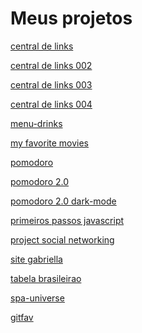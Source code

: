 #  Meus projetos


<a href="https://alexjjunio.github.io/my-projects/central-de-links/index.html"> central de links

<a href="https://alexjjunio.github.io/my-projects/central-de-links-002/index.html"> central de links 002
  
<a href="https://alexjjunio.github.io/my-projects/central-de-links-003/index.html"> central de links 003
  
<a href="https://alexjjunio.github.io/my-projects/central-de-links-004/index.html"> central de links 004
  
<a href="https://alexjjunio.github.io/my-projects/menu-drinks/index.html"> menu-drinks
  
<a href="https://alexjjunio.github.io/my-projects/my-favorite-movies/index.html"> my favorite movies
  
<a href="https://alexjjunio.github.io/my-projects/pomodoro/index.html"> pomodoro
  
<a href="https://alexjjunio.github.io/my-projects/pomodoro-2.0/index.html"> pomodoro 2.0
  
<a href="https://alexjjunio.github.io/my-projects/pomodoro-2.0-dark-mode/index.html"> pomodoro 2.0 dark-mode
  
<a href="https://alexjjunio.github.io/my-projects/primeiros-passos-javascript/index.html"> primeiros passos javascript
  
<a href="https://alexjjunio.github.io/my-projects/redes-sociais/index.html"> project social networking
  
<a href="https://alexjjunio.github.io/my-projects/site-gabriella/index.html"> site gabriella
  
<a href="https://alexjjunio.github.io/my-projects/tabela-brasileirao/index.html"> tabela brasileirao

<a href="https://alexjjunio.github.io/my-projects/spa-universe/index.html"> spa-universe

<a href="https://alexjjunio.github.io/my-projects/gitfav/index.html"> gitfav


  

  




  

  



  




